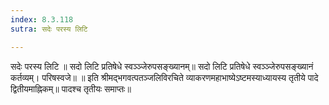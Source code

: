 ```yaml
---
index: 8.3.118
sutra: सदेः परस्य लिटि

---
```

सदेः परस्य लिटि ॥ सदो लिटि प्रतिषेधे स्वञ्ञ्जेरुपसङ्ख्यानम्॥ सदो लिटि प्रतिषेधे स्वञ्ञ्जेरुपसङ्ख्यानं कर्तव्यम्। परिषस्वजे॥ ॥ इति श्रीमद्भगवत्पतञ्जलिविरचिते व्याकरणमहाभाष्येऽष्टमस्याध्यायस्य तृतीये पादे द्वितीयमाह्निकम्॥ पादश्च तृतीयः समाप्तः॥